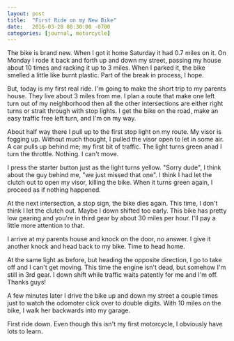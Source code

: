 ```yaml
---
layout: post
title:  "First Ride on my New Bike"
date:   2016-03-28 08:30:00 -0700
categories: [journal, motorcycle]
---
```


The bike is brand new. When I got it home Saturday it had 0.7 miles on it. On Monday I rode it back and forth up and down my street, passing my house about 10 times and racking it up to 3 miles. When I parked it, the bike smelled a little like burnt plastic. Part of the break in process, I hope.

But, today is my first real ride. I'm going to make the short trip to my parents house. They live about 3 miles from me. I plan a route that make one left turn out of my neighborhood then all the other intersections are either right turns or strait through with stop lights. I get the bike on the road, make an easy traffic free left turn, and I'm on my way.

About half way there I pull up to the first stop light on my route. My visor is fogging up. Without much thought, I pulled the visor open to let in some air. A car pulls up behind me; my first bit of traffic. The light turns green anad I turn the throttle. Nothing. I can't move.

I press the starter button just as the light turns yellow. "Sorry dude", I think about the guy behind me, "we just missed that one". I think I had let the clutch out to open my visor, killing the bike. When it turns green again, I proceed as if nothing happened.

At the next intersection, a stop sign, the bike dies again. This time, I don't think I let the clutch out. Maybe I down shifted too early. This bike has pretty low gearing and you're in third gear by about 30 miles per hour. I'll pay a little more attention to that.

I arrive at my parents house and knock on the door, no answer. I give it another knock and head back to my bike. Time to head home.

At the same light as before, but heading the opposite direction, I go to take off and I can't get moving. This time the engine isn't dead, but somehow I'm still in 3rd gear. I down shift while traffic waits patently for me and I'm off. Thanks guys!

A few minutes later I drive the bike up and down my street a couple times just to watch the odomoter click over to double digits. With 10 miles on the bike, I walk her backwards into my garage.

First ride down. Even though this isn't my first motorcycle, I obviously have lots to learn.